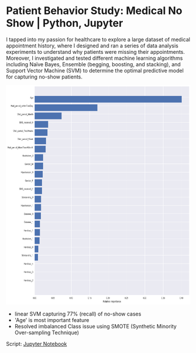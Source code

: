 # Patient Behavior Study: Medical No Show | Python, Jupyter
I tapped into my passion for healthcare to explore a large dataset of medical appointment history, where I designed and ran a series of data analysis experiments to understand why patients were missing their appointments. Moreover, I investigated and tested different machine learning algorithms including Naïve Bayes, Ensemble (begging, boosting, and stacking), and Support Vector Machine (SVM) to determine the optimal predictive model for capturing no-show patients.

<p align="left">
  <img width="800" height="600" src="/featureimportance.PNG">
</p>

* linear SVM capturing 77% (recall) of no-show cases
* 'Age' is most important feature
* Resolved imbalanced Class issue using SMOTE (Synthetic Minority Over-sampling Technique)

Script: [Jupyter Notebook](/medical_noshow%20prediction.ipynb)

